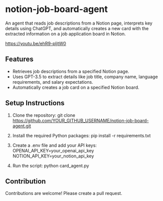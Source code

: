 # notion-job-board-agent

An agent that reads job descriptions from a Notion page, interprets key details using ChatGPT, and automatically creates a new card with the extracted information on a job application board in Notion.

<https://youtu.be/ehR9-pIjtW0>

## Features

- Retrieves job descriptions from a specified Notion page.
- Uses GPT-3.5 to extract details like job title, company name, language requirements, and salary expectations.
- Automatically creates a job card on a specified Notion board.

## Setup Instructions

1. Clone the repository:
   git clone <https://github.com/YOUR_GITHUB_USERNAME/notion-job-board-agent.git>

2. Install the required Python packages:
    pip install -r requirements.txt

3. Create a .env file and add your API keys:
    OPENAI_API_KEY=your_openai_api_key
    NOTION_API_KEY=your_notion_api_key

4. Run the script:
    python card_agent.py

## Contribution

Contributions are welcome! Please create a pull request.
